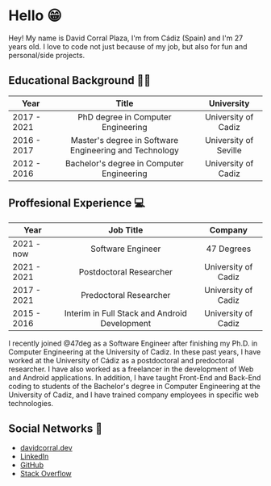 # Hello 😁

Hey! My name is David Corral Plaza, I'm from Cádiz (Spain) and I'm 27 years old. I love to code not just because of my job, but also for fun and personal/side projects. 

## Educational Background 👨‍🎓

|     Year      |       Title     | University  |
| ------------- |:-------------:| :-----:|
| 2017 - 2021 | PhD degree in Computer Engineering      |    University of Cadiz |
| 2016 - 2017     | Master's degree in Software Engineering and Technology    |   University of Seville |
| 2012 - 2016     | Bachelor's degree in Computer Engineering | University of Cadiz |



## Proffesional Experience 💻

|     Year      |       Job Title     | Company  |
| ------------- |:-------------:| :-----:|
| 2021 - now | Software Engineer    |    47 Degrees |
| 2021 - 2021 | Postdoctoral Researcher      |    University of Cadiz |
| 2017 - 2021 | Predoctoral Researcher      |    University of Cadiz |
| 2015 - 2016     | Interim in Full Stack and Android Development | University of Cadiz |

I recently joined @47deg as a Software Engineer after finishing my Ph.D. in Computer Engineering at the University of Cadiz. In these past years, I have worked at the University of Cádiz as a postdoctoral and predoctoral researcher. I have also worked as a freelancer in the development of Web and Android applications. In addition, I have taught Front-End and Back-End coding to students of the Bachelor's degree in Computer Engineering at the University of Cadiz, and I have trained company employees in specific web technologies.

## Social Networks 👀

- [davidcorral.dev](https://davidcorral.dev/)
- [LinkedIn](https://www.linkedin.com/in/davidcorralp/)
- [GitHub](https://github.com/DavidCorral94)
- [Stack Overflow](https://stackoverflow.com/users/5582307/david-corral)
